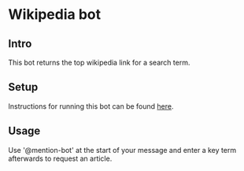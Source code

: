 # Wikipedia bot

## Intro

This bot returns the top wikipedia link for a search term.

## Setup

Instructions for running this bot can be found [here](https://zulipchat.com/api/running-bots#running-a-bot).

## Usage

Use '@mention-bot' at the start of your message and enter a key term afterwards to request an article.